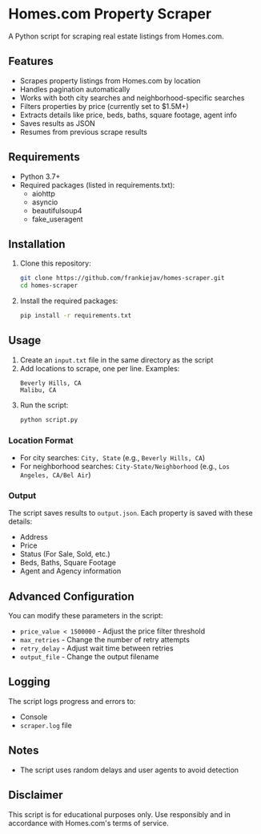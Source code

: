 # Homes.com Property Scraper

A Python script for scraping real estate listings from Homes.com.

## Features

- Scrapes property listings from Homes.com by location
- Handles pagination automatically
- Works with both city searches and neighborhood-specific searches
- Filters properties by price (currently set to $1.5M+)
- Extracts details like price, beds, baths, square footage, agent info
- Saves results as JSON
- Resumes from previous scrape results

## Requirements

- Python 3.7+
- Required packages (listed in requirements.txt):
  - aiohttp
  - asyncio
  - beautifulsoup4
  - fake_useragent

## Installation

1. Clone this repository:
   ```bash
   git clone https://github.com/frankiejav/homes-scraper.git
   cd homes-scraper
   ```

2. Install the required packages:
   ```bash
   pip install -r requirements.txt
   ```

## Usage

1. Create an `input.txt` file in the same directory as the script
2. Add locations to scrape, one per line. Examples:
   ```
   Beverly Hills, CA
   Malibu, CA
   ```
3. Run the script:
   ```bash
   python script.py
   ```

### Location Format

- For city searches: `City, State` (e.g., `Beverly Hills, CA`)
- For neighborhood searches: `City-State/Neighborhood` (e.g., `Los Angeles, CA/Bel Air`)

### Output

The script saves results to `output.json`. Each property is saved with these details:
- Address
- Price
- Status (For Sale, Sold, etc.)
- Beds, Baths, Square Footage
- Agent and Agency information

## Advanced Configuration

You can modify these parameters in the script:
- `price_value < 1500000` - Adjust the price filter threshold
- `max_retries` - Change the number of retry attempts
- `retry_delay` - Adjust wait time between retries
- `output_file` - Change the output filename

## Logging

The script logs progress and errors to:
- Console
- `scraper.log` file

## Notes

- The script uses random delays and user agents to avoid detection

## Disclaimer

This script is for educational purposes only. Use responsibly and in accordance with Homes.com's terms of service. 
